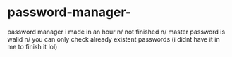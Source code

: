 # password-manager-
password manager i made in an hour n/
not finished n/
master password is walid n/
you can only check already existent passwords (i didnt have it in me to finish it lol)
